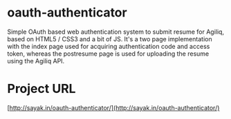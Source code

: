 oauth-authenticator
===================

Simple OAuth based web authentication system to submit resume for Agiliq, based on HTML5 / CSS3 and a bit of JS. It's a two page implementation with the index page used for acquiring authentication code and access token, whereas the postresume page is used for uploading the resume using the Agiliq API.

Project URL
===========
[http://sayak.in/oauth-authenticator/](http://sayak.in/oauth-authenticator/)
